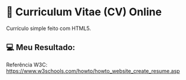 # :rocket: Curriculum Vitae (CV) Online

<p>Currículo simple feito com HTML5.</p>

## :computer: Meu Resultado:


Referência W3C: https://www.w3schools.com/howto/howto_website_create_resume.asp
